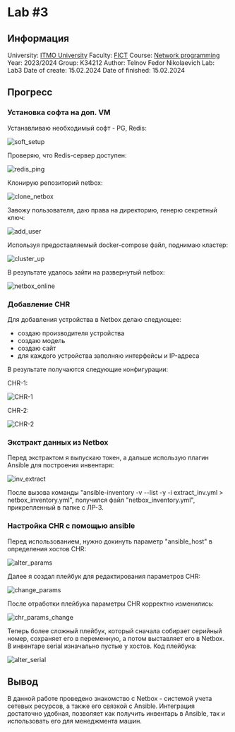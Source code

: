# Lab #3

## Информация

University: [ITMO University](https://itmo.ru/ru/)
Faculty: [FICT](https://fict.itmo.ru)
Course: [Network programming](https://github.com/itmo-ict-faculty/network-programming)
Year: 2023/2024
Group: K34212
Author: Telnov Fedor Nikolaevich
Lab: Lab3
Date of create: 15.02.2024
Date of finished: 15.02.2024

## Прогресс

### Установка софта на доп. VM

Устанавливаю необходимый софт - PG, Redis:

![soft_setup](../assets/soft_setup.png)

Проверяю, что Redis-сервер доступен:

![redis_ping](../assets/redis_ping.png)

Клонирую репозиторий netbox:

![clone_netbox](../assets/clon_netbox.png)

Завожу пользователя, даю права на директорию, генерю секретный ключ:

![add_user](../assets/add_user.png)

Используя предоставляемый docker-compose файл, поднимаю кластер:

![cluster_up](../assets/cluster_up.png)

В результате удалось зайти на развернутый netbox:

![netbox_online](../assets/netbox_online.png)

### Добавление CHR

Для добавления устройства в Netbox делаю следующее:

- создаю производителя устройства
- создаю модель
- создаю сайт
- для каждого устройства заполняю интерфейсы и IP-адреса

В результате получаются следующие конфигурации:

CHR-1:

![CHR-1](../assets/2025-03-03-16-46-02.png)

CHR-2:

![CHR-2](../assets/CHR-2.png)

### Экстракт данных из Netbox

Перед экстрактом я выпускаю токен, а дальше использую плагин Ansible для построения инвентаря:

![inv_extract](../assets/inv_extract.png)

После вызова команды "ansible-inventory -v --list -y -i extract_inv.yml > netbox_inventory.yml", получился файл "netbox_inventory.yml", прикрепленный в папке с ЛР-3.

### Настройка CHR с помощью ansible

Перед использованием, нужно докинуть параметр "ansible_host" в определения хостов CHR:

![alter_params](../assets/alter_params.png)

Далее я создал плейбук для редактирования параметров CHR:

![change_params](../assets/change_params.png)

После отработки плейбука параметры CHR корректно изменились:

![chr_params_change](../assets/chr_params_change.png)

Теперь более сложный плейбук, который сначала собирает серийный номер, сохраняет его в переменную, а потом выставляет его в Netbox. В инвентаре serial изначально пустые у хостов. Код плейбука:

![alter_serial](../assets/alter_serial.png)

## Вывод

В данной работе проведено знакомство с Netbox - системой учета сетевых ресурсов, а также его связкой с Ansible. Интеграция достаточно удобная, позволяет как получить инвентарь в Ansible, так и использовать его для менеджмента машин.
